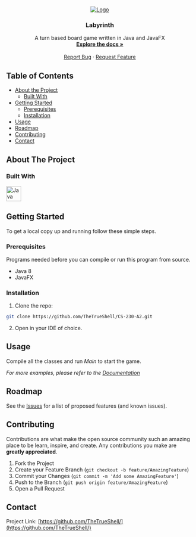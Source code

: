 <!-- PROJECT LOGO -->
<br />
<center><p align="center">
  <a href="https://github.com/RoryDurrant/InfoPlus">
    <img src="https://i.imgur.com/8jJLpxO.png" alt="Logo">
  </a>

  <h3 align="center">Labyrinth</h3>

  <p align="center">
    A turn based board game written in Java and JavaFX
    <br />
    <a href="https://github.com/TheTrueShell/CS-230-A2/wiki"><strong>Explore the docs »</strong></a>
    <br />
    <br />
    <!--<a href="https://github.com/RoryDurrant/InfoPlus">View Demo</a>-->
    <a href="https://github.com/TheTrueShell/CS-230-A2/issues">Report Bug</a>
    ·
    <a href="https://github.com/TheTrueShell/CS-230-A2/labels/enhancement">Request Feature</a>
  </p>
</center>


<!-- TABLE OF CONTENTS -->
## Table of Contents

* [About the Project](#about-the-project)
  * [Built With](#built-with)
* [Getting Started](#getting-started)
  * [Prerequisites](#prerequisites)
  * [Installation](#installation)
* [Usage](#usage)
* [Roadmap](#roadmap)
* [Contributing](#contributing)
* [Contact](#contact)



<!-- ABOUT THE PROJECT -->
## About The Project



### Built With

 <img src="https://image.flaticon.com/icons/png/512/226/226777.png" alt="Java" width="40"> 


<!-- GETTING STARTED -->
## Getting Started

To get a local copy up and running follow these simple steps.

### Prerequisites

Programs needed before you can compile or run this program from source.
* Java 8
* JavaFX

### Installation
 
1. Clone the repo:
```sh
git clone https://github.com/TheTrueShell/CS-230-A2.git
```
2. Open in your IDE of choice.
<!-- USAGE EXAMPLES -->
## Usage

Compile all the classes and run _Main_ to start the game.

_For more examples, please refer to the [Documentation](https://github.com/TheTrueShell/CS-230-A2/wiki/)_



<!-- ROADMAP -->
## Roadmap

See the [Issues](https://github.com/TheTrueShell/CS-230-A2/issuess) for a list of proposed features (and known issues).



<!-- CONTRIBUTING -->
## Contributing

Contributions are what make the open source community such an amazing place to be learn, inspire, and create. Any contributions you make are **greatly appreciated**.

1. Fork the Project
2. Create your Feature Branch (`git checkout -b feature/AmazingFeature`)
3. Commit your Changes (`git commit -m 'Add some AmazingFeature'`)
4. Push to the Branch (`git push origin feature/AmazingFeature`)
5. Open a Pull Request



<!-- CONTACT -->
## Contact


Project Link: [https://github.com/TheTrueShell/](https://github.com/TheTrueShell/)
